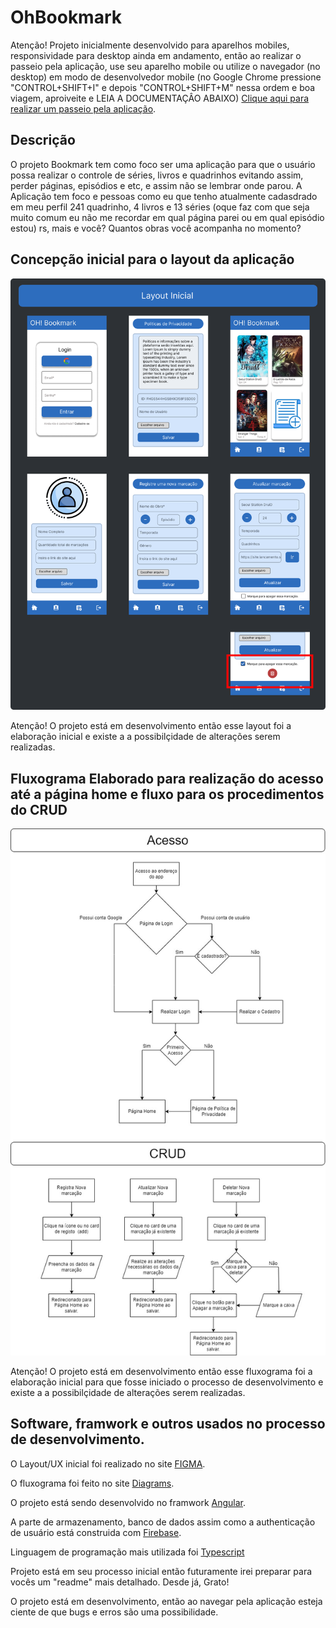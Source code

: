 # OhBookmark 

 Atenção! Projeto inicialmente desenvolvido para aparelhos mobiles, responsividade para desktop ainda em andamento, então ao realizar o passeio pela aplicação, use seu aparelho mobile ou utilize o navegador (no desktop) em modo de desenvolvedor mobile (no Google Chrome pressione "CONTROL+SHIFT+I" e depois "CONTROL+SHIFT+M" nessa ordem e boa viagem, aproiveite e LEIA A DOCUMENTAÇÂO ABAIXO) [Clique aqui para realizar um passeio pela aplicação](https://oh-bookmark.web.app/paginas/login).

## Descrição

 O projeto Bookmark tem como foco ser uma aplicação para que o usuário possa realizar o controle de séries, livros e quadrinhos evitando assim, perder páginas, episódios e etc, e assim não se lembrar onde parou. A Aplicação tem foco e pessoas como eu que tenho atualmente cadasdrado em meu perfil 241 quadrinho, 4 livros e 13 séries (oque faz com que seja muito comum eu não me recordar em qual página parei ou em qual episódio estou) rs, mais e você? Quantos obras você acompanha no momento?

## Concepção inicial para o layout da aplicação
<img src="arquivos_readme/Component 1 (2).png" alt="Layout">

 Atenção! O projeto está em desenvolvimento então esse layout foi a elaboração inicial e existe a a possibilçidade de alterações serem realizadas.

## Fluxograma Elaborado para realização do acesso até a página home e fluxo para os procedimentos do CRUD
<img src="arquivos_readme/Diagrama sem nome.jpg" alt="Fluxograma">

Atenção! O projeto está em desenvolvimento então esse fluxograma foi a elaboração inicial para que fosse iniciado o processo de desenvolvimento e existe a a possibilçidade de alterações serem realizadas.

## Software, framwork e outros usados no processo de desenvolvimento.

 O Layout/UX inicial foi realizado no site [FIGMA](https://www.figma.com/).

 O fluxograma foi feito no site [Diagrams](https://www.diagrams.net/).

 O projeto está sendo desenvolvido no framwork [Angular](https://angular.io/).

 A parte de armazenamento, banco de dados assim como a authenticação de usuário está construida com [Firebase](https://firebase.google.com/?hl=pt-br).

 Linguagem de programação mais utilizada foi [Typescript](https://www.typescriptlang.org/)

 Projeto está em seu processo inicial então futuramente irei preparar para vocês um "readme" mais detalhado. Desde já, Grato!

 O projeto está em desenvolvimento, então ao navegar pela aplicação esteja ciente de que bugs e erros são uma possibilidade.
